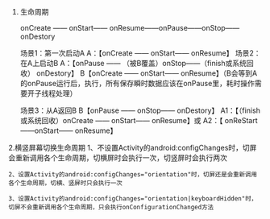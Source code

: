 1. 生命周期 
	
	onCreate —— onStart—— onResume——onPause——onStop——onDestory

	场景1：第一次启动A   A：【onCreate —— onStart—— onResume】
	场景2：在A上启动B    A：【onPause —— （被B覆盖）onStop——（finish或系统回收） onDestory】    					B【onCreate —— onStart—— onResume】（B会等到A的onPause运行后，执行，所有保存瞬时数据应该在onPause里，耗时操作需要开子线程处理）

	场景3：从A返回B      B【onPause —— onStop—— onDestory】
 						A1：【（finish或系统回收）onCreate —— onStart—— onResume】或
						A2：【 onReStart——onStart—— onResume】
	



2.横竖屏幕切换生命周期
	1、不设置Activity的android:configChanges时，切屏会重新调用各个生命周期，切横屏时会执行一次，切竖屏时会执行两次

	2、设置Activity的android:configChanges="orientation"时，切屏还是会重新调用各个生命周期，切横、竖屏时只会执行一次

	3、设置Activity的android:configChanges="orientation|keyboardHidden"时，切屏不会重新调用各个生命周期，只会执行onConfigurationChanged方法